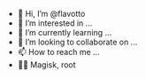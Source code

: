 - 👋 Hi, I’m @flavotto
- 👀 I’m interested in ...
- 🌱 I’m currently learning ...
- 💞️ I’m looking to collaborate on ...
- 📫 How to reach me ...
- 👍🏽 Magisk, root
<!---
flavotto/flavotto is a ✨ special ✨ repository because its `README.md` (this file) appears on your GitHub profile.
You can click the Preview link to take a look at your changes.
--->
